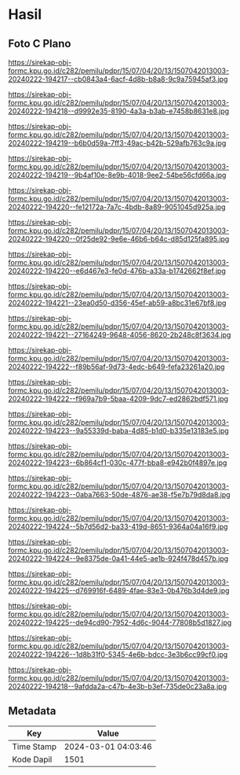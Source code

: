 # Hasil

## Foto C Plano

https://sirekap-obj-formc.kpu.go.id/c282/pemilu/pdpr/15/07/04/20/13/1507042013003-20240222-194217--cb0843a4-6acf-4d8b-b8a8-9c9a75945af3.jpg

https://sirekap-obj-formc.kpu.go.id/c282/pemilu/pdpr/15/07/04/20/13/1507042013003-20240222-194218--d9992e35-8190-4a3a-b3ab-e7458b8631e8.jpg

https://sirekap-obj-formc.kpu.go.id/c282/pemilu/pdpr/15/07/04/20/13/1507042013003-20240222-194219--b6b0d59a-7ff3-49ac-b42b-529afb763c9a.jpg

https://sirekap-obj-formc.kpu.go.id/c282/pemilu/pdpr/15/07/04/20/13/1507042013003-20240222-194219--9b4af10e-8e9b-4018-9ee2-54be56cfd66a.jpg

https://sirekap-obj-formc.kpu.go.id/c282/pemilu/pdpr/15/07/04/20/13/1507042013003-20240222-194220--fe12172a-7a7c-4bdb-8a89-9051045d925a.jpg

https://sirekap-obj-formc.kpu.go.id/c282/pemilu/pdpr/15/07/04/20/13/1507042013003-20240222-194220--0f25de92-9e6e-46b6-b64c-d85d125fa895.jpg

https://sirekap-obj-formc.kpu.go.id/c282/pemilu/pdpr/15/07/04/20/13/1507042013003-20240222-194220--e6d467e3-fe0d-476b-a33a-b1742662f8ef.jpg

https://sirekap-obj-formc.kpu.go.id/c282/pemilu/pdpr/15/07/04/20/13/1507042013003-20240222-194221--23ea0d50-d356-45ef-ab59-a8bc31e67bf8.jpg

https://sirekap-obj-formc.kpu.go.id/c282/pemilu/pdpr/15/07/04/20/13/1507042013003-20240222-194221--27164249-9648-4056-8620-2b248c8f3634.jpg

https://sirekap-obj-formc.kpu.go.id/c282/pemilu/pdpr/15/07/04/20/13/1507042013003-20240222-194222--f89b56af-9d73-4edc-b649-fefa23261a20.jpg

https://sirekap-obj-formc.kpu.go.id/c282/pemilu/pdpr/15/07/04/20/13/1507042013003-20240222-194222--f969a7b9-5baa-4209-9dc7-ed2862bdf571.jpg

https://sirekap-obj-formc.kpu.go.id/c282/pemilu/pdpr/15/07/04/20/13/1507042013003-20240222-194223--9a55339d-baba-4d85-b1d0-b335e13183e5.jpg

https://sirekap-obj-formc.kpu.go.id/c282/pemilu/pdpr/15/07/04/20/13/1507042013003-20240222-194223--6b864cf1-030c-477f-bba8-e942b0f4897e.jpg

https://sirekap-obj-formc.kpu.go.id/c282/pemilu/pdpr/15/07/04/20/13/1507042013003-20240222-194223--0aba7663-50de-4876-ae38-f5e7b79d8da8.jpg

https://sirekap-obj-formc.kpu.go.id/c282/pemilu/pdpr/15/07/04/20/13/1507042013003-20240222-194224--5b7d56d2-ba33-419d-8651-9364a04a16f9.jpg

https://sirekap-obj-formc.kpu.go.id/c282/pemilu/pdpr/15/07/04/20/13/1507042013003-20240222-194224--9e8375de-0a41-44e5-ae1b-924f478d457b.jpg

https://sirekap-obj-formc.kpu.go.id/c282/pemilu/pdpr/15/07/04/20/13/1507042013003-20240222-194225--d769916f-6489-4fae-83e3-0b476b3d4de9.jpg

https://sirekap-obj-formc.kpu.go.id/c282/pemilu/pdpr/15/07/04/20/13/1507042013003-20240222-194225--de94cd90-7952-4d6c-9044-77808b5d1827.jpg

https://sirekap-obj-formc.kpu.go.id/c282/pemilu/pdpr/15/07/04/20/13/1507042013003-20240222-194226--1d8b31f0-5345-4e6b-bdcc-3e3b6cc99cf0.jpg

https://sirekap-obj-formc.kpu.go.id/c282/pemilu/pdpr/15/07/04/20/13/1507042013003-20240222-194218--9afdda2a-c47b-4e3b-b3ef-735de0c23a8a.jpg


## Metadata

| Key        | Value               |
| ---------- | ------------------- |
| Time Stamp | 2024-03-01 04:03:46 |
| Kode Dapil | 1501                |




